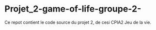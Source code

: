 # Projet_2-game-of-life-groupe-2-
Ce repot contient le code source du projet 2, de cesi CPIA2 Jeu de la vie.
